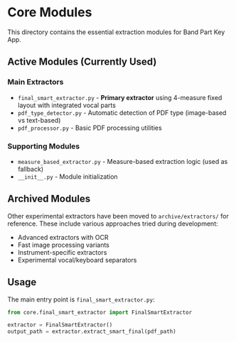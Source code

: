 # Core Modules

This directory contains the essential extraction modules for Band Part Key App.

## Active Modules (Currently Used)

### Main Extractors
- `final_smart_extractor.py` - **Primary extractor** using 4-measure fixed layout with integrated vocal parts
- `pdf_type_detector.py` - Automatic detection of PDF type (image-based vs text-based)
- `pdf_processor.py` - Basic PDF processing utilities

### Supporting Modules
- `measure_based_extractor.py` - Measure-based extraction logic (used as fallback)
- `__init__.py` - Module initialization

## Archived Modules

Other experimental extractors have been moved to `archive/extractors/` for reference.
These include various approaches tried during development:
- Advanced extractors with OCR
- Fast image processing variants
- Instrument-specific extractors
- Experimental vocal/keyboard separators

## Usage

The main entry point is `final_smart_extractor.py`:

```python
from core.final_smart_extractor import FinalSmartExtractor

extractor = FinalSmartExtractor()
output_path = extractor.extract_smart_final(pdf_path)
```
